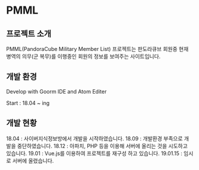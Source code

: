 # PMML
## 프로젝트 소개
PMML(PandoraCube Military Member List) 프로젝트는 판도라큐브 회원중 현재 병역의 의무(군 복무)를 이행중인 회원의 정보를 보여주는 사이트입니다.
## 개발 환경
Develop with Goorm IDE and Atom Editer

Start : 18.04 ~ ing
## 개발 현황
18.04 : 사이버지식정보방에서 개발을 시작하였습니다.
18.09 : 개발환경 부족으로 개발을 중단하였습니다.
18.12 : 아파치, PHP 등을 이용해 서버에 올리는 것을 시도하고 있습니다.
19.01 : Vue.js를 이용하여 프로젝트를 재구성 하고 있습니다.
19.01.15 : 임시로 서버에 올렸습니다.
